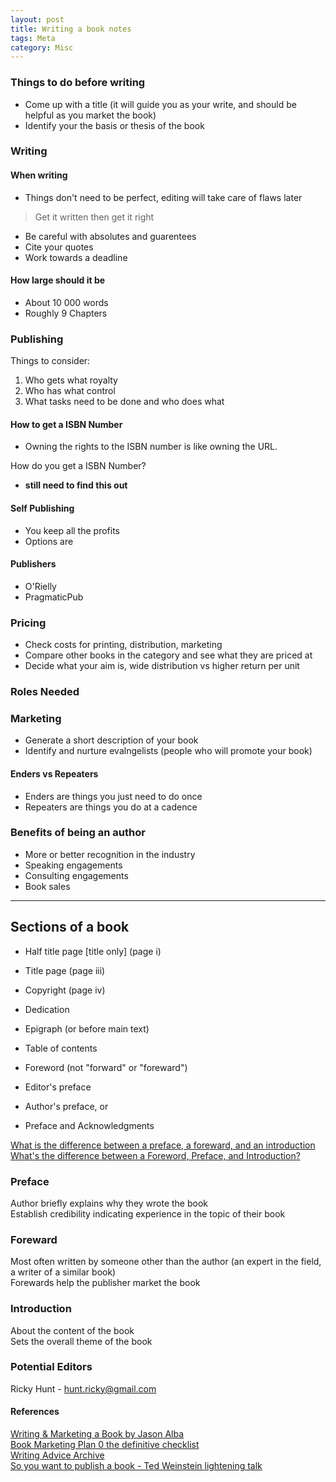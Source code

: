 ```yaml
---
layout: post
title: Writing a book notes
tags: Meta
category: Misc
---
```


### Things to do before writing

- Come up with a title (it will guide you as your write, and should be helpful as you market the book)  
- Identify your the basis or thesis of the book   

### Writing

#### When writing

- Things don't need to be perfect, editing will take care of flaws later

> Get it written then get it right

- Be careful with absolutes and guarentees  
- Cite your quotes  
- Work towards a deadline  

#### How large should it be

- About 10 000 words
- Roughly 9 Chapters

### Publishing

Things to consider:  
1) Who gets what royalty  
2) Who has what control  
3) What tasks need to be done and who does what  

#### How to get a ISBN Number

- Owning the rights to the ISBN number is like owning the URL.  

How do you get a ISBN Number?

- **still need to find this out**

#### Self Publishing

- You keep all the profits
- Options are 

#### Publishers

- O'Rielly
- PragmaticPub  

### Pricing

- Check costs for printing, distribution, marketing  
- Compare other books in the category and see what they are priced at  
- Decide what your aim is, wide distribution vs higher return per unit  

### Roles Needed

### Marketing 

- Generate a short description of your book  
- Identify and nurture evalngelists (people who will promote your book)   

#### Enders vs Repeaters

- Enders are things you just need to do once  
- Repeaters are things you do at a cadence  

### Benefits of being an author

- More or better recognition in the industry  
- Speaking engagements  
- Consulting engagements  
- Book sales  

-------------------------------------------------------------------------------

## Sections of a book

- Half title page [title only] (page i)  
- Title page (page iii)  
- Copyright (page iv)  
- Dedication   
- Epigraph (or before main text)  
- Table of contents  

- Foreword (not "forward" or "foreward")  
- Editor's preface  
- Author's preface, or  
- Preface and Acknowledgments  

[What is the difference between a preface, a foreward, and an introduction](http://www.writersandeditors.com/preface__foreword__or_introduction__57375.htm)  
[What's the difference between a Foreword, Preface, and Introduction?](http://www.bpsbooks.com/BPS-Books-blog/bid/21727/What-s-the-Difference-Between-a-Foreword-Preface-and-Introduction)  

### Preface

Author briefly explains why they wrote the book  
Establish credibility indicating experience in the topic of their book


### Foreward

Most often written by someone other than the author (an expert in the field, a writer of a similar book)  
Forewards help the publisher market the book

### Introduction

About the content of the book  
Sets the overall theme of the book

### Potential Editors

Ricky Hunt - hunt.ricky@gmail.com  

#### References 

[Writing & Marketing a Book by Jason Alba](https://app.pluralsight.com/library/courses/writing-marketing-book)    
[Book Marketing Plan 0 the definitive checklist](https://booklaunch.com/book-marketing-checklist/)  
[Writing Advice Archive](http://janefriedman.com/writing-advice-archive/)  
[So you want to publish a book - Ted Weinstein lightening talk](https://www.youtube.com/watch?v=sUbrqJr7UjQ)  
